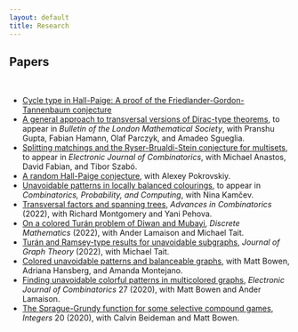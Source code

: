```yaml
---
layout: default
title: Research
---
```

<h2>Papers</h2>

<br/>


* [Cycle type in Hall-Paige: A proof of the Friedlander-Gordon-Tannenbaum conjecture](https://arxiv.org/abs/2303.16157)
* [A general approach to transversal versions of Dirac-type theorems](https://arxiv.org/pdf/2209.09289.pdf), to appear in _Bulletin of the London Mathematical Society_, with Pranshu Gupta, Fabian Hamann, Olaf Parczyk, and Amadeo Sgueglia.
* [Splitting matchings and the Ryser-Brualdi-Stein conjecture for multisets](https://arxiv.org/pdf/2212.03100.pdf), to appear in _Electronic Journal of Combinatorics_, with Michael Anastos, David Fabian, and Tibor Szab&#243;.
* [A random Hall-Paige conjecture](https://arxiv.org/abs/2204.09666), with Alexey Pokrovskiy.
* [Unavoidable patterns in locally balanced colourings](https://arxiv.org/pdf/2209.06807.pdf), to appear in _Combinatorics, Probability, and Computing_, with Nina Kam&#269;ev.
* [Transversal factors and spanning trees](https://arxiv.org/abs/2107.04629), _Advances in Combinatorics_ (2022), with Richard Montgomery and Yani Pehova.
* [On a colored Turán problem of Diwan and Mubayi](https://arxiv.org/abs/2010.02953), _Discrete Mathematics_ (2022), with Ander Lamaison and Michael Tait.
* [Turán and Ramsey-type results for unavoidable subgraphs](https://arxiv.org/abs/2004.07147), _Journal of Graph Theory_ (2022), with Michael Tait.
* [Colored unavoidable patterns and balanceable graphs](https://arxiv.org/abs/1912.06302), with Matt Bowen, Adriana Hansberg, and Amanda Montejano.
* [Finding unavoidable colorful patterns in multicolored graphs](https://arxiv.org/abs/1807.02780), _Electronic Journal of Combinatorics_ 27 (2020), with Matt Bowen and Ander Lamaison.
* [The Sprague-Grundy function for some selective compound games](https://arxiv.org/abs/1802.08700), _Integers_ 20 (2020), with Calvin Beideman and Matt Bowen.
